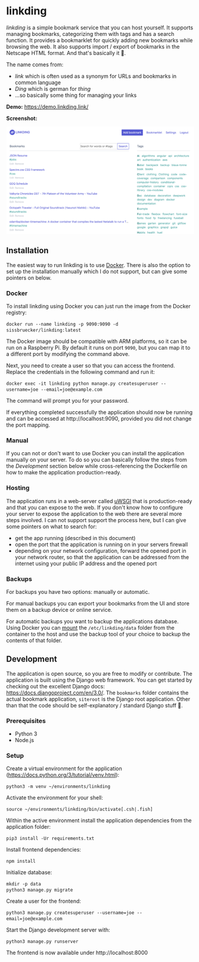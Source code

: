 #  linkding

*linkding* is a simple bookmark service that you can host yourself. It supports managing bookmarks, categorizing them with tags and has a search function. It provides a bookmarklet for quickly adding new bookmarks while browsing the web. It also supports import / export of bookmarks in the Netscape HTML format. And that's basically it 🙂.

The name comes from:
- *link* which is often used as a synonym for URLs and bookmarks in common language
- *Ding* which is german for *thing*
- ...so basically some thing for managing your links

**Demo:** https://demo.linkding.link/

**Screenshot:**

![Screenshot](/docs/linkding-screenshot.png?raw=true "Screenshot")

## Installation

The easiest way to run linkding is to use [Docker](https://docs.docker.com/get-started/). There is also the option to set up the installation manually which I do not support, but can give some pointers on below.

### Docker

To install linkding using Docker you can just run the image from the Docker registry:
```
docker run --name linkding -p 9090:9090 -d sissbruecker/linkding:latest
```
The Docker image should be compatible with ARM platforms, so it can be run on a Raspberry Pi. By default it runs on port `9090`, but you can map it to a different port by modifying the command above.

Next, you need to create a user so that you can access the frontend. Replace the credentials in the following command and run it:
```
docker exec -it linkding python manage.py createsuperuser --username=joe --email=joe@example.com
```
The command will prompt you for your password.

If everything completed successfully the application should now be running and can be accessed at http://localhost:9090, provided you did not change the port mapping. 

### Manual

If you can not or don't want to use Docker you can install the application manually on your server. To do so you can basically follow the steps from the *Development* section below while cross-referencing the Dockerfile on how to make the application production-ready.

### Hosting

The application runs in a web-server called [uWSGI](https://uwsgi-docs.readthedocs.io/en/latest/) that is production-ready and that you can expose to the web. If you don't know how to configure your server to expose the application to the web there are several more steps involved. I can not support support the process here, but I can give some pointers on what to search for:
- get the app running (described in this document)
- open the port that the application is running on in your servers firewall
- depending on your network configuration, forward the opened port in your network router, so that the application can be addressed from the internet using your public IP address and the opened port

### Backups

For backups you have two options: manually or automatic.

For manual backups you can export your bookmarks from the UI and store them on a backup device or online service.

For automatic backups you want to backup the applications database. Using Docker you can [mount](https://stackoverflow.com/questions/23439126/how-to-mount-a-host-directory-in-a-docker-container) the `/etc/linkding/data` folder from the container to the host and use the backup tool of your choice to backup the contents of that folder.

## Development

The application is open source, so you are free to modify or contribute. The application is built using the Django web framework. You can get started by checking out the excellent Django docs: https://docs.djangoproject.com/en/3.0/. The `bookmarks` folder contains the actual bookmark application, `siteroot` is the Django root application. Other than that the code should be self-explanatory / standard Django stuff 🙂.

### Prerequisites
- Python 3
- Node.js

### Setup

Create a virtual environment for the application (https://docs.python.org/3/tutorial/venv.html):
```
python3 -m venv ~/environments/linkding
```
Activate the environment for your shell:
```
source ~/environments/linkding/bin/activate[.csh|.fish]
```
Within the active environment install the application dependencies from the application folder:
```
pip3 install -Ur requirements.txt
```
Install frontend dependencies:
```
npm install
```
Initialize database:
```
mkdir -p data
python3 manage.py migrate
```
Create a user for the frontend:
```
python3 manage.py createsuperuser --username=joe --email=joe@example.com
```
Start the Django development server with:
```
python3 manage.py runserver
```
The frontend is now available under http://localhost:8000